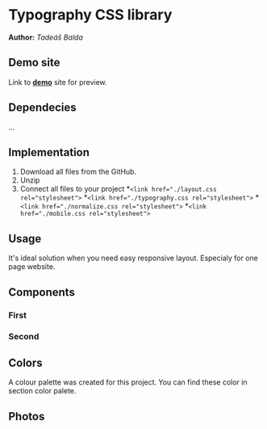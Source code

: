 # Typography CSS library
**Author:** *Tadeáš Balda*
## Demo site
Link to **[demo](https://github.com/pslib-cz/2022l4web-css-typographic-library-tadeasbalda)** site for preview.
## Dependecies
...
## Implementation
1) Download all files from the GitHub.
2) Unzip 
3) Connect all  files to your project
*```<link href="./layout.css rel="stylesheet">```
*```<link href="./typography.css rel="stylesheet">```
*```<link href="./normalize.css rel="stylesheet">```
*```<link href="./mobile.css rel="stylesheet">```

## Usage
It's ideal solution when you need easy responsive layout. Especialy for one page website.
## Components
### First
### Second
## Colors
A colour palette was created for this project. You can find these color in section color palete. 
## Photos

